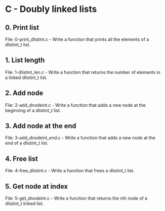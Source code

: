 # C - Doubly linked lists

## 0. Print list
File: 0-print_dlistint.c - Write a function that prints all the elements of a dlistint_t list.

## 1. List length
File: 1-dlistint_len.c - Write a function that returns the number of elements in a linked dlistint_t list.

## 2. Add node
File: 2-add_dnodeint.c - Write a function that adds a new node at the beginning of a dlistint_t list.

## 3. Add node at the end
File: 3-add_dnodeint_end.c - Write a function that adds a new node at the end of a dlistint_t list.

## 4. Free list
File: 4-free_dlistint.c - Write a function that frees a dlistint_t list.

## 5. Get node at index
File: 5-get_dnodeint.c - Write a function that returns the nth node of a dlistint_t linked list.